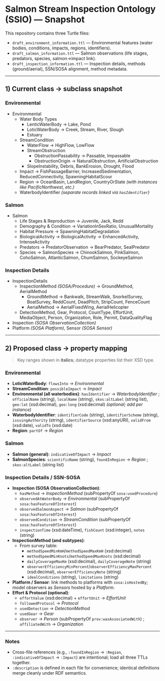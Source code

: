 # Salmon Stream Inspection Ontology (SSIO) — Snapshot

This repository contains three Turtle files:
- `draft_environment_information.ttl` — Environmental features (water bodies, conditions, impacts, regions, identifiers).
- `draft_salmon_information.ttl` — Salmon observations (life stages, predators, species, salmon→impact link).
- `draft_inspection_information.ttl` — Inspection details, methods (ground/aerial), SSN/SOSA alignment, method metadata.

---

## 1) Current class → subclass snapshot

### Environmental
- Environmental  
  - Water Body Types  
    - LenticWaterBody → Lake, Pond  
    - LoticWaterBody → Creek, Stream, River, Slough  
    - Estuary  
  - StreamCondition  
    - WaterFlow → HighFlow, LowFlow  
    - StreamObstruction  
      - ObstructionPassability → Passable, Impassable  
      - ObstructionOrigin → NaturalObstruction, ArtificialObstruction  
    - SlopeInstability, Debris, BankErosion, Drought, Flood  
  - Impact → FishPassageBarrier, IncreasedSedimentation, ReducedConnectivity, SpawningHabitatScour  
  - Region → OceanBasin, LandRegion, CountryOrState *(with instances like PacificNorthwest, etc.)*  
  - WaterbodyIdentifier *(separate records linked via `hasIdentifier`)*

### Salmon
- Salmon  
  - Life Stages & Reproduction → Juvenile, Jack, Redd  
  - Demography & Condition → VariationInSexRatio, UnusualMortality  
  - Habitat Pressure → SpawningHabitatDegradation  
  - BiologicalActivity → BiologicalActivity → EnhancedActivity, IntenseActivity  
  - Predators → PredatorObservation → BearPredator, SealPredator  
  - Species → SalmonSpecies → ChinookSalmon, PinkSalmon, CohoSalmon, AtlanticSalmon, ChumSalmon, SockeyeSalmon

### Inspection Details
- InspectionDetails  
  - InspectionMethod *(SOSA/Procedure)* → GroundMethod, AerialMethod  
    - GroundMethod → Bankwalk, StreamWalk, SnorkelSurvey, BoatSurvey, ReddCount, DeadPitch, StripCount, FenceCount  
    - AerialMethod → AerialFixedWing, AerialHelicopter  
  - DetectionMethod, Gear, Protocol, CountType, EffortUnit, MediaObject, Person, Organization, Role, Permit, DataQualityFlag  
- Inspection *(SOSA ObservationCollection)*  
- Platform *(SOSA Platform)*, Sensor *(SOSA Sensor)*

---

## 2) Proposed class → property mapping

> Key ranges shown in **italics**; datatype properties list their XSD type.

### Environmental
- **LoticWaterBody**: `flowsInto` → *Environmental*  
- **StreamCondition**: `possibleImpact` → *Impact*  
- **Environmental (all waterbodies)**: `hasIdentifier` → *WaterbodyIdentifier* ; `officialName` (string), `localName` (string), `skos:altLabel` (string list), `geo:lat` (xsd:decimal), `geo:long` (xsd:decimal) *(optional; add per instance)*  
- **WaterbodyIdentifier**: `identifierCode` (string), `identifierScheme` (string), `issuingAuthority` (string), `identifierSource` (xsd:anyURI), `validFrom` (xsd:date), `validTo` (xsd:date)  
- **Region**: `partOf` → *Region*

### Salmon
- **Salmon (general)**: `indicativeOfImpact` → *Impact*  
- **SalmonSpecies**: `scientificName` (string), `foundInRegion` → *Region* ; `skos:altLabel` (string list)

### Inspection Details / SSN-SOSA
- **Inspection (SOSA ObservationCollection)**:  
  - `hasMethod` → *InspectionMethod* (subPropertyOf `sosa:usedProcedure`)  
  - `observedAtWaterBody` → *Environmental* (subPropertyOf `sosa:hasFeatureOfInterest`)  
  - `observedSalmonAspect` → *Salmon* (subPropertyOf `sosa:hasFeatureOfInterest`)  
  - `observedCondition` → *StreamCondition* (subPropertyOf `sosa:hasFeatureOfInterest`)  
  - `inspectionTime` (xsd:dateTime), `fishCount` (xsd:integer), `notes` (string)
- **InspectionMethod (and subtypes)**:  
  - From survey table:  
    - `methodSpeedMinKmH`/`methodSpeedMaxKmH` (xsd:decimal)  
    - `methodSpeedMinKnots`/`methodSpeedMaxKnots` (xsd:decimal)  
    - `dailyCoverageMaxKm` (xsd:decimal), `dailyCoverageNote` (string)  
    - `observerEfficiencyMinPercent`/`observerEfficiencyMaxPercent` (xsd:decimal), `observerEfficiencyNote` (string)  
    - `idealConditions` (string), `limitations` (string)
- **Platform / Sensor**: link methods to platforms with `sosa:isHostedBy`; model observers as *Sensors* hosted by a *Platform*.  
- **Effort & Protocol (optional)**:  
  - `effortValue` (xsd:decimal) + `effortUnit` → *EffortUnit*  
  - `followedProtocol` → *Protocol*  
  - `usedDetection` → *DetectionMethod*  
  - `usedGear` → *Gear*  
  - `observer` → *Person* (subPropertyOf `prov:wasAssociatedWith`) ; `affiliatedWith` → *Organization*

---

### Notes
- Cross-file references (e.g., `:foundInRegion` → `:Region`, `:indicativeOfImpact` → `:Impact`) are intentional; load all three TTLs together.
- `:description` is defined in each file for convenience; identical definitions merge cleanly under RDF semantics.
